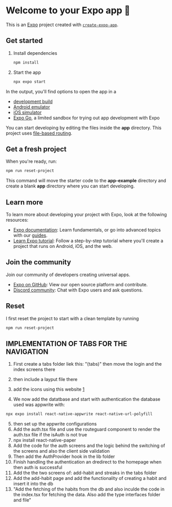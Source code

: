 # Welcome to your Expo app 👋

This is an [Expo](https://expo.dev) project created with [`create-expo-app`](https://www.npmjs.com/package/create-expo-app).

## Get started

1. Install dependencies

   ```bash
   npm install
   ```

2. Start the app

   ```bash
   npx expo start
   ```

In the output, you'll find options to open the app in a

- [development build](https://docs.expo.dev/develop/development-builds/introduction/)
- [Android emulator](https://docs.expo.dev/workflow/android-studio-emulator/)
- [iOS simulator](https://docs.expo.dev/workflow/ios-simulator/)
- [Expo Go](https://expo.dev/go), a limited sandbox for trying out app development with Expo

You can start developing by editing the files inside the **app** directory. This project uses [file-based routing](https://docs.expo.dev/router/introduction).


## Get a fresh project

When you're ready, run:

```bash
npm run reset-project
```

This command will move the starter code to the **app-example** directory and create a blank **app** directory where you can start developing.

## Learn more

To learn more about developing your project with Expo, look at the following resources:

- [Expo documentation](https://docs.expo.dev/): Learn fundamentals, or go into advanced topics with our [guides](https://docs.expo.dev/guides).
- [Learn Expo tutorial](https://docs.expo.dev/tutorial/introduction/): Follow a step-by-step tutorial where you'll create a project that runs on Android, iOS, and the web.

## Join the community

Join our community of developers creating universal apps.

- [Expo on GitHub](https://github.com/expo/expo): View our open source platform and contribute.
- [Discord community](https://chat.expo.dev): Chat with Expo users and ask questions.










## Reset
I first reset the project to start with a clean template by running 

```bash
npm run reset-project
```


## IMPLEMENTATION OF TABS FOR THE NAVIGATION

1. First create a tabs folder liek this: "(tabs)"
   then move the login and the index screens there
2. then include a layput file there 
3. add the icons using this website [1](https://icons.expo.fyi/Index)

4. We now add the datatbase and start with authentication
   the database used was appwrite with: 
```bash
npx expo install react-native-appwrite react-native-url-polyfill
```
5. then set up the appwrite configurations
6. Add the auth.tsx file and use the routeguard component to render the auth.tsx file if the isAuth is not true
7. 
   npx install react-native-paper
8. Add the code for the auth screens and the logic behind the switching of the screens and also the client side validation
9. Then add the AuthProvider hook in the lib folder
10. Finish handling the authentication an dredirect to the homepage when then auth is successful
11. Add the the two screens of: add-habit and streaks in the tabs folder
12. Add the add-habit page and add the functionality of creating a habit and insert it into the db
13. "Add the fetching of the habits from the db and also inculde the code in the index.tsx for fetching the data. Also add the type interfaces folder and file"
